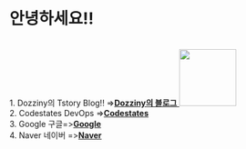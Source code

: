 <!DOCTYPE html>
<html lang="en">
<head>
    <meta charset="UTF-8">
    <meta http-equiv="X-UA-Compatible" content="IE=edge">
    <meta name="viewport" content="width=device-width, initial-scale=1.0">
    <title>Dozziny's Blog</title>
    <style>
        h {
            color:purple;
        }
    </style>
</head>
<body>
    <H1>안녕하세요!!</H1>
    <p>
    <br>1. Dozziny의 Tstory Blog!! =&gt;<a href="https://dozziny.tistory.com/"target=_balnk><b>Dozziny의 블로그</b>
        <img src="https://img1.daumcdn.net/thumb/C428x428/?scode=mtistory2&fname=https%3A%2F%2Ftistory1.daumcdn.net%2Ftistory%2F6203734%2Fattach%2Fd06cfe735b854ea8bdb57fca8fcccfbe"height="100"width="100"></a>
    <br>2. Codestates DevOps =&gt;<a href="https://urclass.codestates.com/courses/active"target=_blank><b>Codestates</b></a>
    <br>3. Google 구글=&gt;<a href="https://Google.com"target=_blank><b>Google</b></a>
    <br>4. Naver 네이버 =&gt;<a href="https://naver.com"target=_blank><b>Naver</b></a>
    <br>
    <br>
    <br>
</body>
</html>